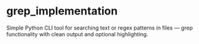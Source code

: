 # grep_implementation
Simple Python CLI tool for searching text or regex patterns in files — grep functionality with clean output and optional highlighting.
